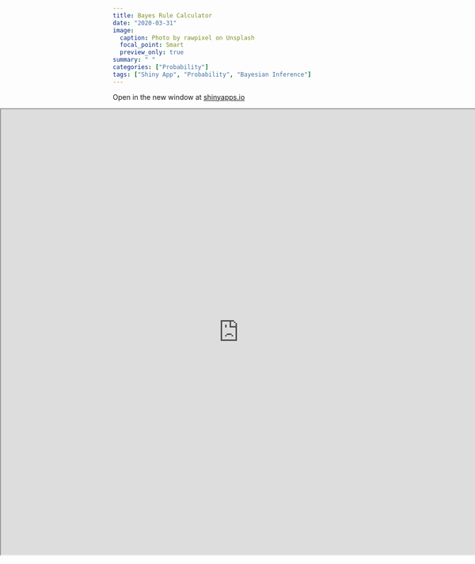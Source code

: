 ```yaml
---
title: Bayes Rule Calculator
date: "2020-03-31"
image:
  caption: Photo by rawpixel on Unsplash
  focal_point: Smart
  preview_only: true
summary: " "
categories: ["Probability"]
tags: ["Shiny App", "Probability", "Bayesian Inference"]
---
```


Open in the new window at [shinyapps.io](https://ruslankl.shinyapps.io/bayes_rule/)


<iframe src="https://ruslankl.shinyapps.io/bayes_rule/" frameborder="1" style="height: 900px; width: 100vw; position: relative; left: 50%; right: 50%; margin-left: -50vw; margin-right: -50vw;"></iframe>
